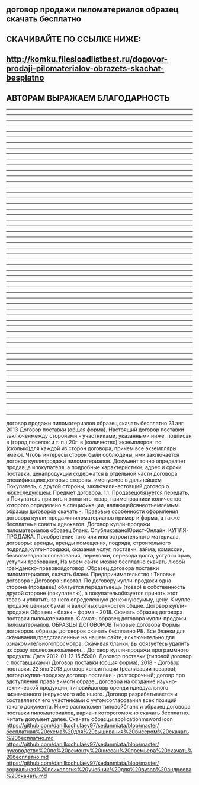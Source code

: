 договор продажи пиломатериалов образец скачать бесплатно
--------------------------------------------------
СКАЧИВАЙТЕ ПО ССЫЛКЕ НИЖЕ:
--------------------------------------------------
http://komku.filesloadlistbest.ru/dogovor-prodaji-pilomaterialov-obrazets-skachat-besplatno
--------------------------------------------------
АВТОРАМ ВЫРАЖАЕМ БЛАГОДАРНОСТЬ
--------------------------------------------------
--------------------------------------------------
--------------------------------------------------
--------------------------------------------------
--------------------------------------------------
--------------------------------------------------
--------------------------------------------------
--------------------------------------------------
--------------------------------------------------
--------------------------------------------------
--------------------------------------------------
--------------------------------------------------
--------------------------------------------------
--------------------------------------------------
--------------------------------------------------
--------------------------------------------------
--------------------------------------------------
--------------------------------------------------
--------------------------------------------------
--------------------------------------------------
--------------------------------------------------
--------------------------------------------------
--------------------------------------------------
--------------------------------------------------
--------------------------------------------------
--------------------------------------------------
--------------------------------------------------
--------------------------------------------------
--------------------------------------------------
--------------------------------------------------
--------------------------------------------------
--------------------------------------------------
--------------------------------------------------
--------------------------------------------------
--------------------------------------------------
--------------------------------------------------
--------------------------------------------------
--------------------------------------------------
--------------------------------------------------
--------------------------------------------------
--------------------------------------------------
--------------------------------------------------
--------------------------------------------------
--------------------------------------------------
--------------------------------------------------
--------------------------------------------------
--------------------------------------------------
--------------------------------------------------
--------------------------------------------------
--------------------------------------------------
--------------------------------------------------
--------------------------------------------------
--------------------------------------------------
--------------------------------------------------
--------------------------------------------------
--------------------------------------------------
--------------------------------------------------
договор продажи пиломатериалов образец скачать бесплатно 31 авг 2013  Договор поставки (общая форма). Настоящий договор поставки заключенмежду сторонами - участниками, указанными ниже, подписан в (город,поселок и т. п.)  20г. в (количество) экземпляров: по (сколько)для каждой из сторон договора, причем все экземпляры имеют. Чтобы интересы сторон были соблюдены, ими заключается договор куплипродажи пиломатериалов. Документ точно определяет продавца ипокупателя, а подробные характеристики, адрес и сроки поставки, ценапродукции содержатся в отдельной части договора  спецификациях,которые стороны. именуемое в дальнейшем Покупатель, с другой стороны, заключилинастоящий договор о нижеследующем: Предмет договора. 1.1. Продавецобязуется передать, а Покупатель принять и оплатить товар, наименованиеи количество которого определено в спецификации, являющейсянеотъемлемым. образцы договоров скачать -. Правовые особенности оформления договора купли-продажипиломатериалов пример и форма, а также бесплатные советы адвокатов. Договор купли-продажи пиломатериалов образец бланк. ОпубликованоЮрист-Онлайн. КУПЛЯ-ПРОДАЖА. Приобретение того или иногостроительного материала. договоры: аренды, аренды помещения, подряда, строительного подряда,купли-продажи, оказания услуг, поставки, займа, комиссии, безвозмездногопользования, перевозки, перевода долга, уступки прав, уступки требования, На моем сайте можно бесплатно скачать любой гражданско-правовойдоговор. Образец договора поставки пиломатериалов, скачать бланк. Предпринимательство : Типовые договора : Договора : портал. По договору купли-продажи одна сторона (продавец) обязуется передатьвещь (товар) в собственность другой стороне (покупателю), а покупательобязуется принять этот товар и уплатить за него определенную денежнуюсумму, цену. К купле-продаже ценных бумаг и валютных ценностей общие. Договор купли-продажи  Образец - бланк - форма - 2018. Скачать образец договора поставки пиломатериалов. Скачать образец договора купли-продажи пиломатериалов. ОБРАЗЦЫ ДОГОВОРОВ  Типовые договора  Формы договоров. образцы договоров скачать бесплатно РБ.  Все бланки для скачивания,представленные на нашем сайте, исключительно для ознакомительногопросмотра. Скачивая бланки, вы обязуетесь удалить их сразу послеознакомления. . Договор купли-продажи программного продукта. Дата 2012-01-12 15:55:00. Договор поставки (типовой договор с поставщиками)
Договор поставки (общая форма), 2018 - Договор поставки. 22 янв 2013  договор консигнации (реализации товаров); договр купвл-продажу договор поставки - долгосрочный; договр про вдступлення права вимоги образец договора на создание научно-технической продукции; типовийдоговр оренди ндивдуального визначенного (нерухомого або ншого. Договор разрабатывается и составляется его участниками с учтомсогласования всех позиций такого документа. Ниже расположен типовойбланк и образец договора поставки пиломатериалов, вариант которогоможно скачать бесплатно. Читать документ далее. Скачать образцы:applicationmsword icon
https://github.com/danilkochulaev97/sedanmiata/blob/master/бесплатная%20схема%20для%20вышивания%20бисером%20скачать%20бесплатно.md
https://github.com/danilkochulaev97/sedanmiata/blob/master/руководство%20по%20ремонту%20ниссан%20премьера%20скачать%20бесплатно.md
https://github.com/danilkochulaev97/sedanmiata/blob/master/социальная%20психология%20учебник%20для%20вузов%20андреева%20скачать.md